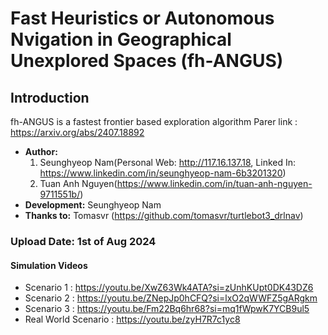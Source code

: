# Fast Heuristics or Autonomous Nvigation in Geographical Unexplored Spaces (fh-ANGUS)

## Introduction
fh-ANGUS is a fastest frontier based exploration algorithm
Parer link : https://arxiv.org/abs/2407.18892

- **Author:**
  1. Seunghyeop Nam(Personal Web: http://117.16.137.18, Linked In: https://www.linkedin.com/in/seunghyeop-nam-6b3201320)
  2. Tuan Anh Nguyen(https://www.linkedin.com/in/tuan-anh-nguyen-9711551b/)
- **Development:** Seunghyeop Nam
- **Thanks to:** Tomasvr (https://github.com/tomasvr/turtlebot3_drlnav)

### Upload Date: 1st of Aug 2024


#### Simulation Videos
- Scenario 1 : https://youtu.be/XwZ63Wk4ATA?si=zUnhKUpt0DK43DZ6
- Scenario 2 : https://youtu.be/ZNepJp0hCFQ?si=lxO2qWWFZ5gARgkm
- Scenario 3 : https://youtu.be/Fm22Bq6hr68?si=mq1fWpwK7YCB9ul5
- Real World Scenario : https://youtu.be/zyH7R7c1yc8
